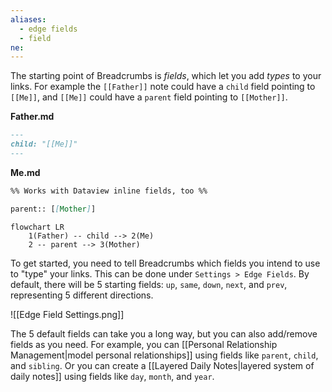 ```yaml
---
aliases:
  - edge fields
  - field
ne:
---
```


The starting point of Breadcrumbs is _fields_, which let you add _types_ to your links. For example the `[[Father]]` note could have a `child` field pointing to `[[Me]]`, and `[[Me]]` could have a `parent` field pointing to `[[Mother]]`.

**Father.md**

```md
---
child: "[[Me]]"
---
```

**Me.md**

```md
%% Works with Dataview inline fields, too %%

parent:: [[Mother]]
```

```mermaid
flowchart LR
	1(Father) -- child --> 2(Me)
	2 -- parent --> 3(Mother)
```

To get started, you need to tell Breadcrumbs which fields you intend to use to "type" your links. This can be done under `Settings > Edge Fields`. By default, there will be 5 starting fields: `up`, `same`, `down`, `next`, and `prev`, representing 5 different directions.

![[Edge Field Settings.png]]

The 5 default fields can take you a long way, but you can also add/remove fields as you need. For example, you can [[Personal Relationship Management|model personal relationships]] using fields like `parent`, `child`, and `sibling`. Or you can create a [[Layered Daily Notes|layered system of daily notes]] using fields like `day`, `month`, and `year`.
